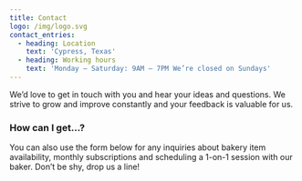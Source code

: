 ```yaml
---
title: Contact
logo: /img/logo.svg
contact_entries:
  - heading: Location
    text: 'Cypress, Texas'
  - heading: Working hours
    text: 'Monday – Saturday: 9AM – 7PM We’re closed on Sundays'
---
```


We’d love to get in touch with you and hear your ideas and
questions. We strive to grow and improve constantly and your feedback
is valuable for us.

<h3 class="f4 b lh-title mb2">How can I get…?</h3>

You can also use the form below for any inquiries about bakery item
availability, monthly subscriptions and scheduling a 1-on-1 session
with our baker. Don’t be shy, drop us a line!
